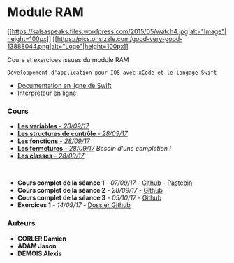 # Module RAM

[[https://salsaspeaks.files.wordpress.com/2015/05/watch4.jpg|alt="Image"|height=100px]]
[[https://pics.onsizzle.com/good-very-good-13888044.png|alt="Logo"|height=100px]]

Cours et exercices issues du module RAM
```
Développement d'application pour IOS avec xCode et le langage Swift
```
- [Documentation en ligne de Swift](https://developer.apple.com/library/content/documentation/Swift/Conceptual/Swift_Programming_Language/TheBasics.html#//apple_ref/doc/uid/TP40014097-CH5-ID309)
- [Interpréteur en ligne](https://swift.sandbox.bluemix.net/)

### Cours

* [**Les variables** - *28/09/17*](Cours/Les_variables.md)
* [**Les structures de contrôle** - *28/09/17*](Cours/Les_structures_de_contrôle.md)
* [**Les fonctions** - *28/09/17*](Cours/Les_fonctions.md)
* [**Les fermetures** - *28/09/17*](Cours/Les_fermetures.md) *Besoin d'une completion !*
* [**Les classes** - *28/09/17*](Cours/Les_classes.md)

<br/>

* **Cours complet de la séance 1** - *07/09/17* - [Github](Cours/ram_070917_cours_1.md) - [Pastebin](https://pastebin.com/ubefTeA0)
* **Cours complet de la séance 2** - *28/09/17* - [Github](Cours/ram_280917_cours_2.md)
* **Cours complet de la séance 3** - *05/10/17* - [Github](Cours/ram_051017_cours_3.md)
* **Exercices 1** - *14/09/17* - [Dossier Github](Exercices/Exercices_1)

### Auteurs

* **CORLER Damien**
* **ADAM Jason**
* **DEMOIS Alexis**
